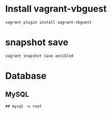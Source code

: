 # Install vagrant-vbguest

```
vagrant plugin install vagrant-vbguest
```

# snapshot save
```
vagrant snapshot save ansibled
```

# Database

## MySQL

```
## mysql -u root
```

